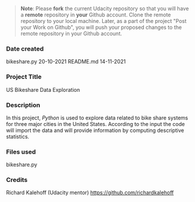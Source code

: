 >**Note**: Please **fork** the current Udacity repository so that you will have a **remote** repository in **your** Github account. Clone the remote repository to your local machine. Later, as a part of the project "Post your Work on Github", you will push your proposed changes to the remote repository in your Github account.

### Date created
bikeshare.py 20-10-2021
README.md 14-11-2021

### Project Title
US Bikeshare Data Exploration

### Description
In this project, _Python_ is used to explore data related to bike share systems for three major cities in the United States. According to the input the code will import the data and will provide information by computing descriptive statistics.

### Files used
bikeshare.py

### Credits
Richard Kalehoff (Udacity mentor) https://github.com/richardkalehoff


